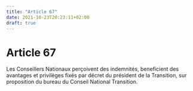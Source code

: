 ```yaml
---
title: "Article 67"
date: 2021-10-23T20:23:11+02:00
draft: true
---
```


# Article 67

Les Conseillers Nationaux perçoivent des indemnités, beneficient des avantages et privilèges fixés par décret du président de la Transition, sur proposition du bureau du Conseil National Transition.

